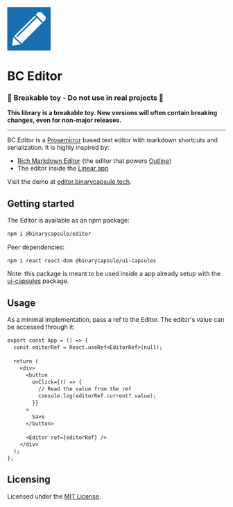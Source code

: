 <img src="https://raw.githubusercontent.com/jcmnunes/editor/master/public/logo512.png" alt="BC logo" width="100px" height="100px">

# BC Editor

### 🚨 **Breakable toy - Do not use in real projects** 🚨
**This library is a breakable toy. New versions will often contain breaking changes, even for non-major releases.**

---

BC Editor is a [Prosemirror](https://prosemirror.net/) based text editor with
markdown shortcuts and serialization. It is highly inspired by:

- [Rich Markdown Editor](https://github.com/outline/rich-markdown-editor) (the
  editor that powers [Outline](https://www.getoutline.com/))
- The editor inside the [Linear app](https://linear.app/)

Visit the demo at
[editor.binarycapsule.tech](https://editor.binarycapsule.tech).

## Getting started

The Editor is available as an npm package:

```bash
npm i @binarycapsule/editor
```

Peer dependencies:

```
npm i react react-dom @binarycapsule/ui-capsules
```

Note: this package is meant to be used inside a app already setup with the [ui-capsules](https://github.com/jcmnunes/ui-capsules) package.

## Usage

As a minimal implementation, pass a ref to the Editor. The editor's value can be
accessed through it:

```tsx
export const App = () => {
  const editorRef = React.useRef<EditorRef>(null);

  return (
    <div>
      <button
        onClick={() => {
          // Read the value from the ref
          console.log(editorRef.current?.value);
        }}
      >
        Save
      </button>

      <Editor ref={editorRef} />
    </div>
  );
};
```

## Licensing

Licensed under the [MIT License](./LICENSE).
